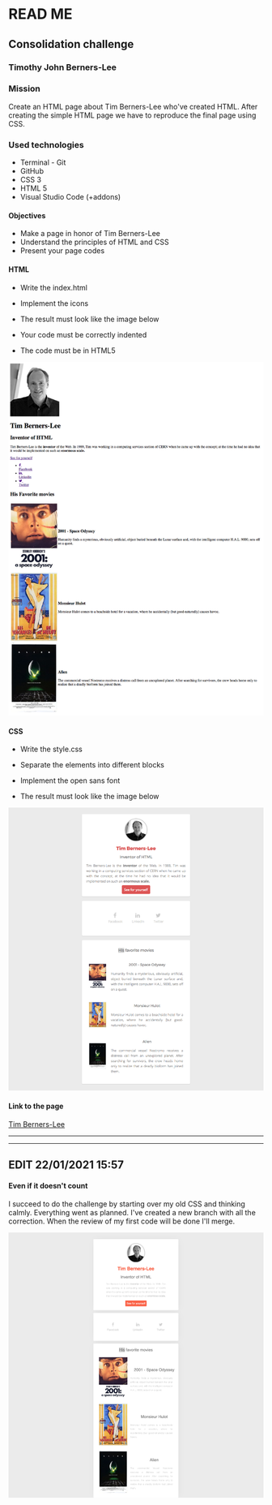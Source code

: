 # READ ME

## Consolidation challenge

### Timothy John Berners-Lee

### Mission

Create an HTML page about Tim Berners-Lee who've created HTML. After creating the simple HTML page we have to reproduce the final page using CSS.

### Used technologies

- Terminal - Git
- GitHub
- CSS 3
- HTML 5
- Visual Studio Code (+addons)

#### Objectives

- Make a page in honor of Tim Berners-Lee
- Understand the principles of HTML and CSS
- Present your page codes

#### HTML

- Write the index.html

- Implement the icons

- The result must look like the image below

- Your code must be correctly indented

- The code must be in HTML5

![Html5](/assets/images/goal-html.png)

#### CSS

- Write the style.css

- Separate the elements into different blocks

- Implement the open sans font

- The result must look like the image below

![CSS3](/assets/images/goal-css.png)

#### Link to the page

[Tim Berners-Lee](https://etienne223.github.io/tim-berners-lee/)

------------------------------
------------------------------

## EDIT 22/01/2021 15:57

#### Even if it doesn't count

I succeed to do the challenge by starting over my old CSS and thinking calmly. Everything went as planned. I've created a new branch with all the correction. When the review of my first code will be done I'll merge.

![Challenge Succeed, well atleast way better than the first time](assets/images/Correction.png)
